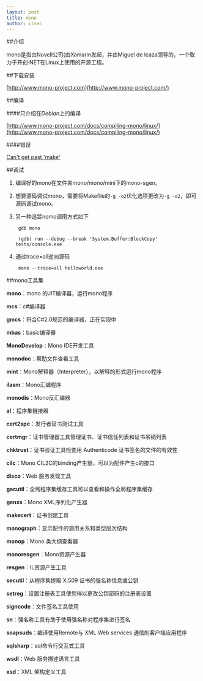 ```yaml
---
layout: post
title: mono
author: ilsec
---
```


##介绍

mono是指由Novell公司(由Xamarin发起，并由Miguel de lcaza领导的，一个致力于开创·NET在Linux上使用的开源工程。

##下载安装

[http://www.mono-project.com](http://www.mono-project.com/)

##编译

####只介绍在*Debian*上的编译

[http://www.mono-project.com/docs/compiling-mono/linux/](http://www.mono-project.com/docs/compiling-mono/linux/)

####错误

[Can't get past 'make'](http://stackoverflow.com/questions/11410020/compile-install-mono-on-centos-cant-get-past-make)

##调试

1. 编译好的mono在文件夹mono/mono/mini下的mono-sgen。

2. 想要源码调试mono，需要将Makefile的```-g -o2```优化选项更改为```-g -o2```，即可源码调试mono。

3. 另一种追踪nomo调用方式如下
    
    	gdb mono
    
    	(gdb) run --debug --break 'System.Buffer:BlockCopy' tests/console.exe

4. 通过trace=all逆向源码

		mono --trace=all helloworld.exe

##mono工具集

**mono**：mono 的JIT编译器，运行mono程序

**mcs**：c#编译器

**gmcs**：符合C#2.0规范的编译器，正在实现中

**mbas**：basic编译器

**MonoDevelop**：Mono IDE开发工具

**monodoc**：帮助文件查看工具

**mint**：Mono解释器（Interpreter），以解释的形式运行mono程序

**ilasm**：Mono汇编程序

**monodis**：Mono反汇编器

**al**：程序集链接器

**cert2spc**：发行者证书测试工具

**certmgr**：证书管理器工具管理证书、证书信任列表和证书吊销列表

**chktrust**：证书验证工具检查用 Authenticode 证书签名的文件的有效性

**cilc**：Mono CIL2C的binding产生器，可以为配件产生c的接口

**disco**：Web 服务发现工具

**gacutil**：全局程序集缓存工具可以查看和操作全局程序集缓存

**genxs**：Mono XML序列化产生器

**makecert**：证书创建工具

**monograph**：显示配件的调用关系和类型层次结构

**monop**：Mono 类大纲查看器

**monoresgen**：Mono资源产生器

**resgen**：IL资源产生工具

**secutil**：从程序集提取 X.509 证书的强名称信息或公钥

**setreg**：设置注册表工具使您得以更改公钥密码的注册表设置

**signcode**：文件签名工具使用

**sn**：强名称工具有助于使用强名称对程序集进行签名

**soapsuds**：编译使用Remote与 XML Web services 通信的客户端应用程序

**sqlsharp**：sql命令行交互式工具

**wsdl**：Web 服务描述语言工具

**xsd**：XML 架构定义工具